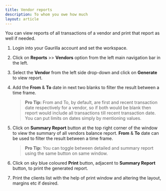 ```yaml
---
title: Vendor reports
description: To whom you owe how much
layout: article
---
```

You can view reports of all transactions of a vendor and print that report as well if needed.

1. Login into your Gaurilla account and set the workspace.

2. Click on **Reports** >> **Vendors** option from the left main navigation bar in the left.

3. Select the **Vendor** from the left side drop-down and click on **Generate** to view report.

4. Add the **From** & **To** date in next two blanks to filter the result between a time frame.

	> **Pro Tip:** From and To, by default, are first and recent transaction date respectively for a vendor, so if both would be blank then report would include all transactions till recent transaction date. You can put limits on dates simply by mentioning values.

5. Click on **Summary Report** button at the top right corner of the window to view the summary of all vendors balance report. **From** & **To** date can be used to filter the result between a time frame.

	> **Pro Tip:** You can toggle between detailed and summary report using the same button on same window. 

6. Click on sky blue coloured **Print** button, adjacent to **Summary Report** button, to print the generated report.

7. Print the clients list with the help of print window and altering the layout, margins etc if desired.
